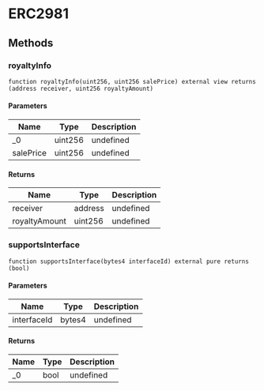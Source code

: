 # ERC2981

## Methods

### royaltyInfo

```solidity
function royaltyInfo(uint256, uint256 salePrice) external view returns (address receiver, uint256 royaltyAmount)
```

#### Parameters

| Name      | Type    | Description |
| --------- | ------- | ----------- |
| \_0       | uint256 | undefined   |
| salePrice | uint256 | undefined   |

#### Returns

| Name          | Type    | Description |
| ------------- | ------- | ----------- |
| receiver      | address | undefined   |
| royaltyAmount | uint256 | undefined   |

### supportsInterface

```solidity
function supportsInterface(bytes4 interfaceId) external pure returns (bool)
```

#### Parameters

| Name        | Type   | Description |
| ----------- | ------ | ----------- |
| interfaceId | bytes4 | undefined   |

#### Returns

| Name | Type | Description |
| ---- | ---- | ----------- |
| \_0  | bool | undefined   |
